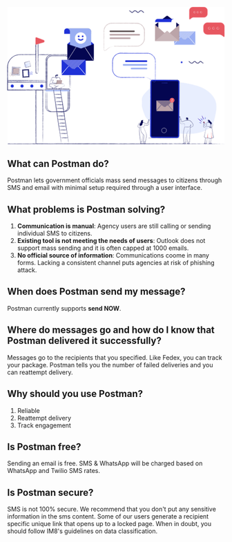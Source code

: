 
![landing page graphic](./assets/AdminLanding.svg)

## What can Postman do?

Postman lets government officials mass send messages to citizens through SMS and email with minimal setup required through a user interface.

## What problems is Postman solving?

1. **Communication is manual**: Agency users are still calling or sending individual SMS to citizens. 
2. **Existing tool is not meeting the needs of users**: Outlook does not support mass sending and it is often capped at 1000 emails. 
3. **No official source of information**: Communications coome in many forms. Lacking a consistent channel puts agencies at risk of phishing attack.

## When does Postman send my message? 

Postman currently supports **send NOW**. 

## Where do messages go and how do I know that Postman delivered it successfully?

 Messages go to the recipients that you specified. Like Fedex, you can track your package. Postman tells you the number of failed deliveries and you can reattempt delivery. 

## Why should you use Postman?

1. Reliable
2. Reattempt delivery
3. Track engagement

## Is Postman free?

Sending an email is free. SMS & WhatsApp will be charged based on WhatsApp and Twilio SMS rates. 

## Is Postman secure?

SMS is not 100% secure. We recommend that you don't put any sensitive information in the sms content. Some of our users generate a recipient specific unique link that opens up to a locked page. When in doubt, you should follow IM8's guidelines on data classification. 


